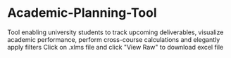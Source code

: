 # Academic-Planning-Tool
Tool enabling university students to track upcoming deliverables, visualize academic performance, perform cross-course calculations and elegantly apply filters
Click on .xlms file and click "View Raw" to download excel file
